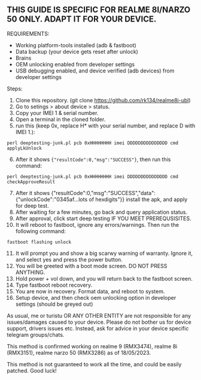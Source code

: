 ## THIS GUIDE IS SPECIFIC FOR REALME 8I/NARZO 50 ONLY. ADAPT IT FOR YOUR DEVICE. ##

REQUIREMENTS:
* Working platform-tools installed (adb & fastboot)
* Data backup (your device gets reset after unlock)
* Brains
* OEM unlocking enabled from developer settings
* USB debugging enabled, and device verified (adb devices) from developer settings

Steps:
1. Clone this repository. (git clone https://github.com/rk134/realme8i-ubl)
2. Go to setings > about device > status.
3. Copy your IMEI 1 & serial number.
4. Open a terminal in the cloned folder.
5. run this (keep 0x, replace H* with your serial number, and replace D with IMEI 1.):
```
perl deeptesting-junk.pl pcb 0xHHHHHHHH imei DDDDDDDDDDDDDDD cmd applyLkUnlock
```
6. After it shows `{"resultCode":0,"msg":"SUCCESS"}`, then run this command:
```
perl deeptesting-junk.pl pcb 0xHHHHHHHH imei DDDDDDDDDDDDDDD cmd checkApproveResult
```
7. After it shows {"resultCode":0,"msg":"SUCCESS","data":{"unlockCode":"0345af...lots of hexdigits"}}
   install the apk, and apply for deep test.
8. After waiting for a few minutes, go back and query application status.
9. After approval, click start deep testing IF YOU MEET PREREQUSISITES.
10. It will reboot to fastboot, ignore any errors/warnings. Then run the following command:
```
fastboot flashing unlock
```
11. It will prompt you and show a big scarwy warning of warranty. Ignore it, and select yes and press the power button.
12. You will be greeted with a boot mode screen. DO NOT PRESS ANYTHING.
13. Hold power + vol down, and you will return back to the fastboot screen.
14. Type fastboot reboot recovery.
15. You are now in recovery. Format data, and reboot to system. 
16. Setup device, and then check oem unlocking option in developer settings (should be greyed out)

As usual, me or turistu OR ANY OTHER ENTITY are not responsible for any issues/damages caused to your device.
Please do not bother us for device support, drivers issues etc.
Instead, ask for advice in your device specific telegram groups/chats.

This method is confirmed working on realme 9 (RMX3474), realme 8i (RMX3151), realme narzo 50 (RMX3286) as of 18/05/2023.

This method is not guaranteed to work all the time, and could be easily patched. Good luck!